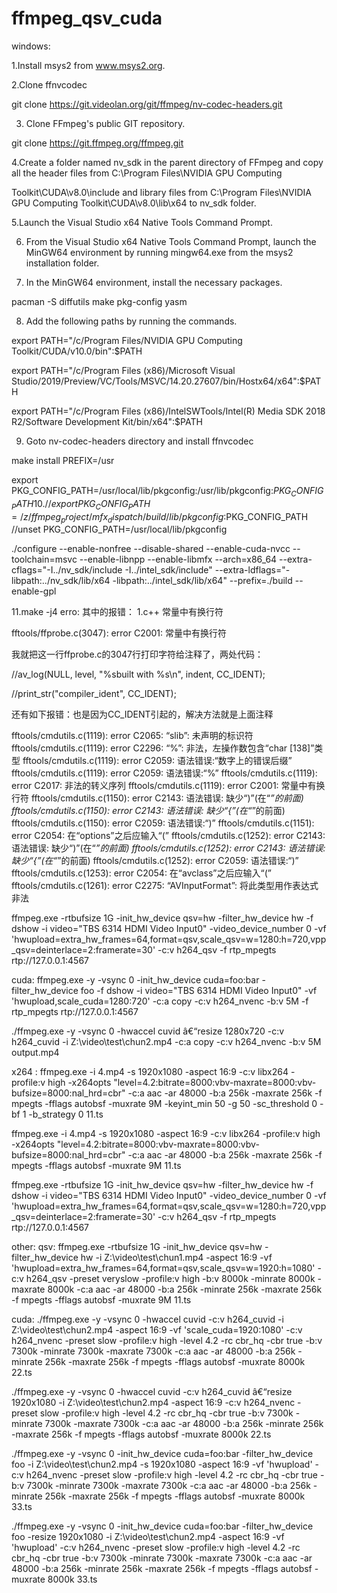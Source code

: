 # ffmpeg_qsv_cuda

windows:

1.Install msys2 from www.msys2.org.

2.Clone ffnvcodec

  git clone https://git.videolan.org/git/ffmpeg/nv-codec-headers.git
  
3. Clone FFmpeg's public GIT repository.

git clone https://git.ffmpeg.org/ffmpeg.git

4.Create a folder named nv_sdk in the parent directory of FFmpeg and copy all the
header files from C:\Program Files\NVIDIA GPU Computing

Toolkit\CUDA\v8.0\include and library files from C:\Program Files\NVIDIA GPU
Computing Toolkit\CUDA\v8.0\lib\x64 to nv_sdk folder.

5.Launch the Visual Studio x64 Native Tools Command Prompt.

6. From the Visual Studio x64 Native Tools Command Prompt, launch the MinGW64
environment by running mingw64.exe from the msys2 installation folder.

7. In the MinGW64 environment, install the necessary packages.

pacman -S diffutils make pkg-config yasm

8. Add the following paths by running the commands.

export PATH="/c/Program Files/NVIDIA GPU Computing Toolkit/CUDA/v10.0/bin":$PATH

export PATH="/c/Program Files (x86)/Microsoft Visual Studio/2019/Preview/VC/Tools/MSVC/14.20.27607/bin/Hostx64/x64":$PATH
 
export PATH="/c/Program Files (x86)/IntelSWTools/Intel(R) Media SDK 2018 R2/Software Development Kit/bin/x64":$PATH

9. Goto nv-codec-headers directory and install ffnvcodec

make install PREFIX=/usr

export PKG_CONFIG_PATH=/usr/local/lib/pkgconfig:/usr/lib/pkgconfig:$PKG_CONFIG_PATH
10.
 //export PKG_CONFIG_PATH=/z/ffmpeg_project/mfx_dispatch/build/lib/pkgconfig:$PKG_CONFIG_PATH
 //unset PKG_CONFIG_PATH=/usr/local/lib/pkgconfig

./configure --enable-nonfree --disable-shared  --enable-cuda-nvcc  --toolchain=msvc --enable-libnpp  --enable-libmfx --arch=x86_64  --extra-cflags="-I../nv_sdk/include -I../intel_sdk/include" --extra-ldflags="-libpath:../nv_sdk/lib/x64 -libpath:../intel_sdk/lib/x64" --prefix=./build --enable-gpl

11.make -j4
erro:
其中的报错：
1.c++ 常量中有换行符

fftools/ffprobe.c(3047): error C2001: 常量中有换行符

我就把这一行ffprobe.c的3047行打印字符给注释了，两处代码：

//av_log(NULL, level, "%sbuilt with %s\n", indent, CC_IDENT);

//print_str("compiler_ident", CC_IDENT);

还有如下报错：也是因为CC_IDENT引起的，解决方法就是上面注释

fftools/cmdutils.c(1119): error C2065: “slib”: 未声明的标识符
fftools/cmdutils.c(1119): error C2296: “%”: 非法，左操作数包含“char [138]”类型
fftools/cmdutils.c(1119): error C2059: 语法错误:“数字上的错误后缀”
fftools/cmdutils.c(1119): error C2059: 语法错误:“%”
fftools/cmdutils.c(1119): error C2017: 非法的转义序列
fftools/cmdutils.c(1119): error C2001: 常量中有换行符
fftools/cmdutils.c(1150): error C2143: 语法错误: 缺少“)”(在“*”的前面)
fftools/cmdutils.c(1150): error C2143: 语法错误: 缺少“{”(在“*”的前面)
fftools/cmdutils.c(1150): error C2059: 语法错误:“)”
fftools/cmdutils.c(1151): error C2054: 在“options”之后应输入“(”
fftools/cmdutils.c(1252): error C2143: 语法错误: 缺少“)”(在“*”的前面)
fftools/cmdutils.c(1252): error C2143: 语法错误: 缺少“{”(在“*”的前面)
fftools/cmdutils.c(1252): error C2059: 语法错误:“)”
fftools/cmdutils.c(1253): error C2054: 在“avclass”之后应输入“(”
fftools/cmdutils.c(1261): error C2275: “AVInputFormat”: 将此类型用作表达式非法


ffmpeg.exe -rtbufsize 1G -init_hw_device qsv=hw -filter_hw_device hw  -f dshow  -i video="TBS 6314 HDMI Video Input0"  -video_device_number 0 -vf 'hwupload=extra_hw_frames=64,format=qsv,scale_qsv=w=1280:h=720,vpp_qsv=deinterlace=2:framerate=30' -c:v h264_qsv  -f rtp_mpegts rtp://127.0.0.1:4567

cuda:
ffmpeg.exe -y -vsync 0 -init_hw_device cuda=foo:bar -filter_hw_device foo -f dshow  -i video="TBS 6314 HDMI Video Input0" -vf 'hwupload,scale_cuda=1280:720' -c:a copy -c:v h264_nvenc -b:v 5M -f rtp_mpegts rtp://127.0.0.1:4567

./ffmpeg.exe -y -vsync 0 -hwaccel cuvid â€“resize 1280x720 -c:v h264_cuvid -i Z:\video\test\chun2.mp4 -c:a copy -c:v h264_nvenc -b:v 5M output.mp4

x264 :
ffmpeg.exe  -i 4.mp4 -s 1920x1080 -aspect 16:9 -c:v libx264 -profile:v high  -x264opts "level=4.2:bitrate=8000:vbv-maxrate=8000:vbv-bufsize=8000:nal_hrd=cbr" -c:a aac -ar 48000 -b:a 256k -maxrate 256k -f mpegts  -fflags autobsf  -muxrate 9M -keyint_min 50 -g 50 -sc_threshold 0  -bf 1 -b_strategy 0 11.ts 

 ffmpeg.exe  -i 4.mp4 -s 1920x1080 -aspect 16:9 -c:v libx264 -profile:v high  -x264opts "level=4.2:bitrate=8000:vbv-maxrate=8000:vbv-bufsize=8000:nal_hrd=cbr" -c:a aac -ar 48000 -b:a 256k -maxrate 256k -f mpegts  -fflags autobsf  -muxrate 9M 11.ts
 
 ffmpeg.exe -rtbufsize 1G -init_hw_device qsv=hw -filter_hw_device hw  -f dshow  -i video="TBS 6314 HDMI Video Input0"  -video_device_number 0 -vf 'hwupload=extra_hw_frames=64,format=qsv,scale_qsv=w=1280:h=720,vpp_qsv=deinterlace=2:framerate=30' -c:v h264_qsv  -f rtp_mpegts rtp://127.0.0.1:4567
 
 
 other:
  qsv:
 ffmpeg.exe -rtbufsize 1G -init_hw_device qsv=hw -filter_hw_device hw  -i Z:\video\test\chun1.mp4 -aspect 16:9  -vf 'hwupload=extra_hw_frames=64,format=qsv,scale_qsv=w=1920:h=1080' -c:v h264_qsv -preset veryslow -profile:v high -b:v 8000k -minrate 8000k -maxrate 8000k  -c:a aac -ar 48000 -b:a 256k -minrate 256k -maxrate 256k -f mpegts  -fflags autobsf  -muxrate 9M 11.ts
 
 cuda:
 ./ffmpeg.exe -y -vsync 0 -hwaccel cuvid -c:v h264_cuvid -i Z:\video\test\chun2.mp4 -aspect 16:9 -vf 'scale_cuda=1920:1080' -c:v h264_nvenc -preset slow -profile:v high  -level 4.2 -rc cbr_hq  -cbr true -b:v  7300k -minrate 7300k -maxrate 7300k  -c:a aac -ar 48000 -b:a 256k -minrate 256k -maxrate 256k -f mpegts  -fflags autobsf  -muxrate 8000k 22.ts
 
 ./ffmpeg.exe -y -vsync 0 -hwaccel cuvid -c:v h264_cuvid â€“resize 1920x1080  -i Z:\video\test\chun2.mp4 -aspect 16:9 -c:v h264_nvenc -preset slow -profile:v high  -level 4.2 -rc cbr_hq  -cbr true -b:v  7300k -minrate 7300k -maxrate 7300k  -c:a aac -ar 48000 -b:a 256k -minrate 256k -maxrate 256k -f mpegts  -fflags autobsf  -muxrate 8000k 22.ts
 
 ./ffmpeg.exe -y -vsync 0 -init_hw_device cuda=foo:bar -filter_hw_device foo -i Z:\video\test\chun2.mp4 -s 1920x1080 -aspect 16:9  -vf 'hwupload'  -c:v h264_nvenc -preset slow -profile:v high  -level 4.2 -rc cbr_hq  -cbr true -b:v  7300k -minrate 7300k -maxrate 7300k  -c:a aac -ar 48000 -b:a 256k -minrate 256k -maxrate 256k -f mpegts  -fflags autobsf  -muxrate 8000k 33.ts
 
 ./ffmpeg.exe -y -vsync 0 -init_hw_device cuda=foo:bar -filter_hw_device foo -resize 1920x1080  -i Z:\video\test\chun2.mp4  -aspect 16:9  -vf 'hwupload'  -c:v h264_nvenc -preset slow -profile:v high  -level 4.2 -rc cbr_hq  -cbr true -b:v  7300k -minrate 7300k -maxrate 7300k  -c:a aac -ar 48000 -b:a 256k -minrate 256k -maxrate 256k -f mpegts  -fflags autobsf  -muxrate 8000k 33.ts
 

